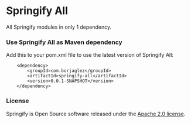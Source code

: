 # Springify All #

All Springify modules in only 1 dependency.

### Use Springify All as Maven dependency
Add this to your pom.xml file to use the latest version of Springify All:

        <dependency>
            <groupId>com.borjaglez</groupId>
            <artifactId>springify-all</artifactId>
            <version>0.0.1-SNAPSHOT</version>
        </dependency>
 
### License
Springify is Open Source software released under the 
[Apache 2.0 license](https://www.apache.org/licenses/LICENSE-2.0.html).